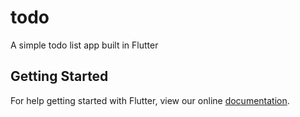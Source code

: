 # todo

A simple todo list app built in Flutter

## Getting Started

For help getting started with Flutter, view our online
[documentation](https://flutter.io/).
